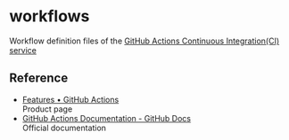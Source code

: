 # workflows

Workflow definition files of the [GitHub Actions Continuous Integration(CI) service](https://github.com/features/actions)

## Reference

* [Features • GitHub Actions](https://github.com/features/actions)  
  Product page
* [GitHub Actions Documentation - GitHub Docs](https://docs.github.com/en/actions)  
  Official documentation

